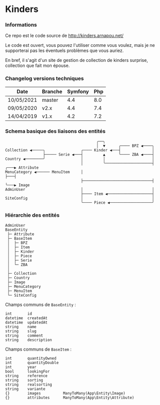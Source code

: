 Kinders
====


### Informations

Ce repo est le code source de http://kinders.arnapou.net/

Le code est ouvert, vous pouvez l'utiliser comme vous voulez, mais je ne supporterai 
pas les éventuels problèmes que vous auriez.

En bref, il s'agit d'un site de gestion de collection de kinders surprise, collection
que fait mon épouse.

### Changelog versions techniques

| Date       | Branche | Symfony | Php | 
|------------|---------|---------|-----|
| 10/05/2021 | master  | 4.4     | 8.0 |
| 09/05/2020 | v2.x    | 4.4     | 7.4 |
| 14/04/2019 | v1.x    | 4.2     | 7.2 |

### Schema basique des liaisons des entités

```
                                         ╭──╮
                                         │  ▼      ╭──── BPZ ◀────╮
Collection ◀─────╮                ╭──── Kinder ◀───┤              │
                 ├───── Serie ◀───┤         ▲      ╰──── ZBA ◀────┤
Country ◀────────╯                │         │                     │   
                                  │         ╰─────────────────────┤   ╭───▶ Attribute
MenuCategory ◀────── MenuItem     │                               ├───┤
                                  ├───────────────────────────────┤   ╰───▶ Image 
AdminUser                         │                               │     
                                  ├──── Item ◀────────────────────┤
SiteConfig                        │                               │
                                  ╰──── Piece ◀───────────────────╯
```

### Hiérarchie des entités

```
AdminUser
BaseEntity
 ├─ Attribute
 ├─ BaseItem
 │  ├─ BPZ
 │  ├─ Item
 │  ├─ Kinder
 │  ├─ Piece
 │  ├─ Serie
 │  └─ ZBA
 │
 ├─ Collection
 ├─ Country
 ├─ Image
 ├─ MenuCategory
 ├─ MenuItem
 └─ SiteConfig
```

Champs communs de `BaseEntity` :

    int       id
    datetime  createdAt
    datetime  updatedAt
    string    name
    string    slug
    string    comment
    string    description

Champs communs de `BaseItem` :

    int       quantityOwned
    int       quantityDouble
    int       year
    bool      lookingFor
    string    reference
    string    sorting
    string    realsorting
    string    variante
    {}        images          ManyToMany(App\Entity\Image)   
    {}        attributes      ManyToMany(App\Entity\Attribute)
